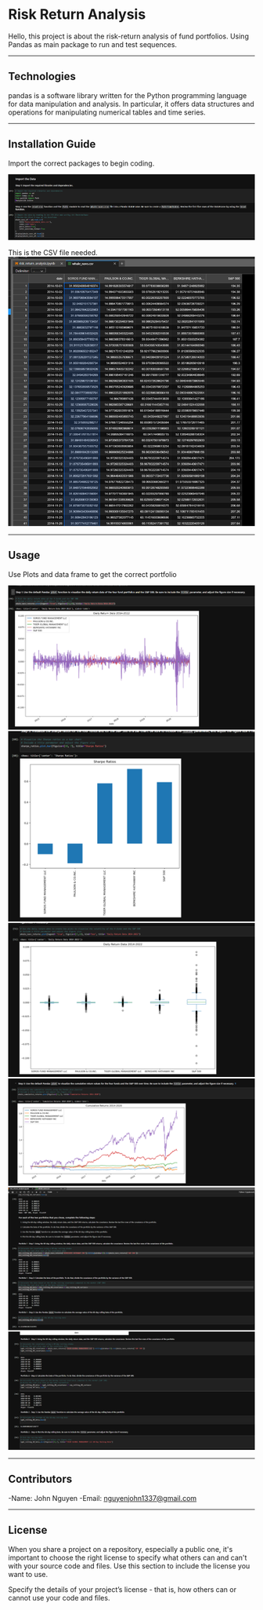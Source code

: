 # Risk Return Analysis


Hello, this project is about the risk-return analysis of fund portfolios. Using Pandas as main package to run and test sequences.



---

## Technologies

pandas is a software library written for the Python programming language for data manipulation and analysis. In particular, it offers data structures and operations for manipulating numerical tables and time series.

---

## Installation Guide

Import the correct packages to begin coding.

![The much needed pathways to have before finishing the app.py.](screenshots/import.png)

This is the CSV file needed.
![data](screenshots/data.png)

---

## Usage

Use Plots and data frame to get the correct portfolio


![plot](screenshots/plot_all.png)
![plot2](screenshots/plot_bar.png)
![plot_box](screenshots/plot_box.png)
![plot_long](screenshots/plot_long.png)
![pro](screenshots/pro_1.png)
![pro2](screenshots/pro_2.png)


---

## Contributors

-Name: John Nguyen
-Email: nguyenjohn1337@gmail.com

---

## License

When you share a project on a repository, especially a public one, it's important to choose the right license to specify what others can and can't with your source code and files. Use this section to include the license you want to use.

Specify the details of your project’s license - that is, how others can or cannot use your code and files.
